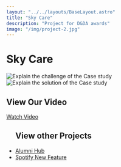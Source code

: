 ```yaml
---
layout: "../../layouts/BaseLayout.astro"
title: "Sky Care"
description: "Project for D&DA awards"
image: "/img/project-2.jpg"
---
```


<h1 class="projects-title">Sky Care</h1>

<img src="/images/introproject-2.jpg" alt="Explain the challenge of the Case study" class="img-style-1" />
<img src="/images/solutionproject-2.jpg" alt="Explain the solution of the Case study" class="img-style-1" />

<section id="video-link">
  <div class="container">
    <h2>View Our Video</h2>
    <a href="https://drive.google.com/file/d/19eSnRJm7ETnERUOCxKxne3YDgCtjP7RO/view" class="btn-primary">Watch Video</a>
  </div>
  </section>

<ul class="project-links">
<h2>View other Projects</h2>
  <li><a href="/projects/project1/">Alumni Hub</a></li>
  <li><a href="/projects/project3/">Spotify New Feature</a></li>
</ul>
